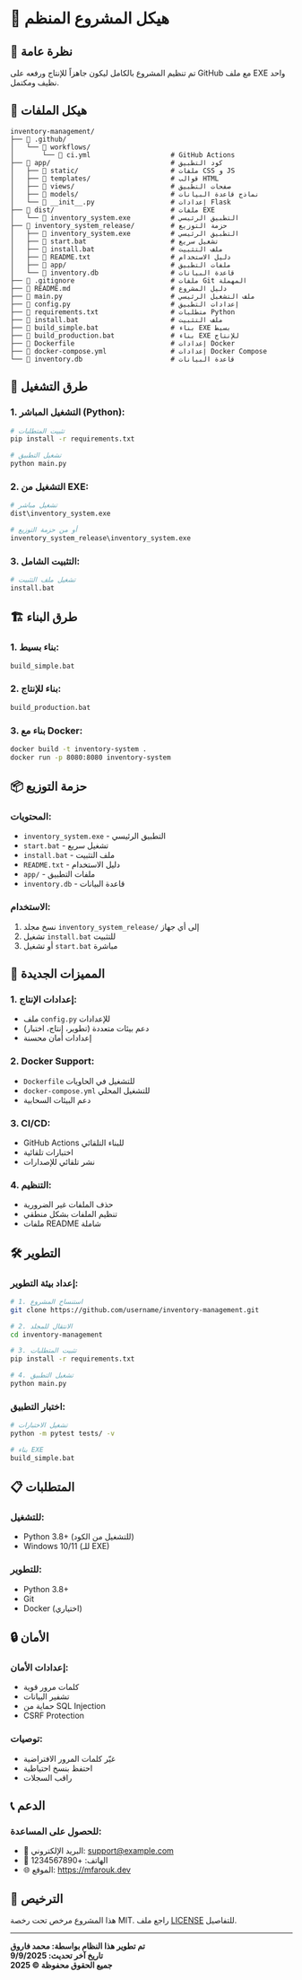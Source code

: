 # 📁 هيكل المشروع المنظم

## 🎯 نظرة عامة

تم تنظيم المشروع بالكامل ليكون جاهزاً للإنتاج ورفعه على GitHub مع ملف EXE واحد نظيف ومكتمل.

## 📂 هيكل الملفات

```
inventory-management/
├── 📁 .github/
│   └── 📁 workflows/
│       └── 📄 ci.yml                    # GitHub Actions
├── 📁 app/                              # كود التطبيق
│   ├── 📁 static/                       # ملفات CSS و JS
│   ├── 📁 templates/                    # قوالب HTML
│   ├── 📁 views/                        # صفحات التطبيق
│   ├── 📁 models/                       # نماذج قاعدة البيانات
│   └── 📄 __init__.py                   # إعدادات Flask
├── 📁 dist/                             # ملفات EXE
│   └── 📄 inventory_system.exe          # التطبيق الرئيسي
├── 📁 inventory_system_release/         # حزمة التوزيع
│   ├── 📄 inventory_system.exe          # التطبيق الرئيسي
│   ├── 📄 start.bat                     # تشغيل سريع
│   ├── 📄 install.bat                   # ملف التثبيت
│   ├── 📄 README.txt                    # دليل الاستخدام
│   ├── 📁 app/                          # ملفات التطبيق
│   └── 📄 inventory.db                  # قاعدة البيانات
├── 📄 .gitignore                        # ملفات Git المهملة
├── 📄 README.md                         # دليل المشروع
├── 📄 main.py                           # ملف التشغيل الرئيسي
├── 📄 config.py                         # إعدادات التطبيق
├── 📄 requirements.txt                  # متطلبات Python
├── 📄 install.bat                       # ملف التثبيت
├── 📄 build_simple.bat                  # بناء EXE بسيط
├── 📄 build_production.bat              # بناء EXE للإنتاج
├── 📄 Dockerfile                        # إعدادات Docker
├── 📄 docker-compose.yml                # إعدادات Docker Compose
└── 📄 inventory.db                      # قاعدة البيانات
```

## 🚀 طرق التشغيل

### **1. التشغيل المباشر (Python):**
```bash
# تثبيت المتطلبات
pip install -r requirements.txt

# تشغيل التطبيق
python main.py
```

### **2. التشغيل من EXE:**
```bash
# تشغيل مباشر
dist\inventory_system.exe

# أو من حزمة التوزيع
inventory_system_release\inventory_system.exe
```

### **3. التثبيت الشامل:**
```bash
# تشغيل ملف التثبيت
install.bat
```

## 🏗️ طرق البناء

### **1. بناء بسيط:**
```bash
build_simple.bat
```

### **2. بناء للإنتاج:**
```bash
build_production.bat
```

### **3. بناء مع Docker:**
```bash
docker build -t inventory-system .
docker run -p 8080:8080 inventory-system
```

## 📦 حزمة التوزيع

### **المحتويات:**
- `inventory_system.exe` - التطبيق الرئيسي
- `start.bat` - تشغيل سريع
- `install.bat` - ملف التثبيت
- `README.txt` - دليل الاستخدام
- `app/` - ملفات التطبيق
- `inventory.db` - قاعدة البيانات

### **الاستخدام:**
1. نسخ مجلد `inventory_system_release/` إلى أي جهاز
2. تشغيل `install.bat` للتثبيت
3. أو تشغيل `start.bat` مباشرة

## 🔧 المميزات الجديدة

### **1. إعدادات الإنتاج:**
- ملف `config.py` للإعدادات
- دعم بيئات متعددة (تطوير، إنتاج، اختبار)
- إعدادات أمان محسنة

### **2. Docker Support:**
- `Dockerfile` للتشغيل في الحاويات
- `docker-compose.yml` للتشغيل المحلي
- دعم البيئات السحابية

### **3. CI/CD:**
- GitHub Actions للبناء التلقائي
- اختبارات تلقائية
- نشر تلقائي للإصدارات

### **4. التنظيم:**
- حذف الملفات غير الضرورية
- تنظيم الملفات بشكل منطقي
- ملفات README شاملة

## 🛠️ التطوير

### **إعداد بيئة التطوير:**
```bash
# 1. استنساخ المشروع
git clone https://github.com/username/inventory-management.git

# 2. الانتقال للمجلد
cd inventory-management

# 3. تثبيت المتطلبات
pip install -r requirements.txt

# 4. تشغيل التطبيق
python main.py
```

### **اختبار التطبيق:**
```bash
# تشغيل الاختبارات
python -m pytest tests/ -v

# بناء EXE
build_simple.bat
```

## 📋 المتطلبات

### **للتشغيل:**
- Python 3.8+ (للتشغيل من الكود)
- Windows 10/11 (للـ EXE)

### **للتطوير:**
- Python 3.8+
- Git
- Docker (اختياري)

## 🔒 الأمان

### **إعدادات الأمان:**
- كلمات مرور قوية
- تشفير البيانات
- حماية من SQL Injection
- CSRF Protection

### **توصيات:**
- غيّر كلمات المرور الافتراضية
- احتفظ بنسخ احتياطية
- راقب السجلات

## 📞 الدعم

### **للحصول على المساعدة:**
- 📧 البريد الإلكتروني: support@example.com
- 📱 الهاتف: +1234567890
- 🌐 الموقع: https://mfarouk.dev

## 📄 الترخيص

هذا المشروع مرخص تحت رخصة MIT. راجع ملف [LICENSE](LICENSE) للتفاصيل.

---

**تم تطوير هذا النظام بواسطة: محمد فاروق**  
**تاريخ آخر تحديث: 9/9/2025**  
**جميع الحقوق محفوظة © 2025**
